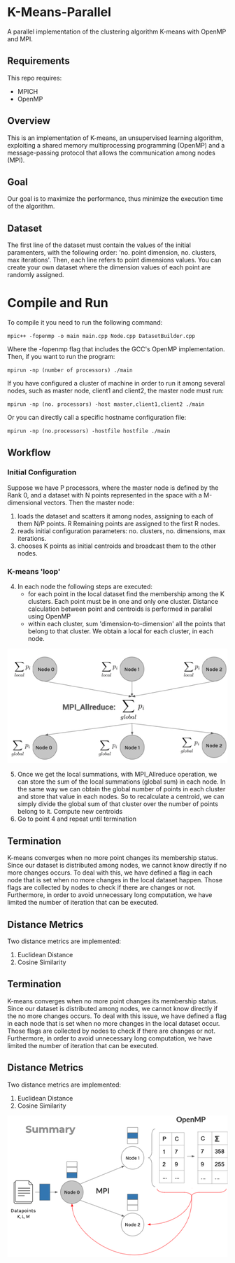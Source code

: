 # K-Means-Parallel
A parallel implementation of the clustering algorithm K-means with OpenMP and MPI.

## Requirements
This repo requires:
- MPICH
- OpenMP

## Overview
This is an implementation of K-means, an unsupervised learning algorithm, exploiting a shared memory multiprocessing programming (OpenMP) and a message-passing protocol that allows the communication among nodes (MPI).

## Goal
Our goal is to maximize the performance, thus minimize the execution time of the algorithm. 

## Dataset 
The first line of the dataset must contain the values of the initial paramenters, with the following order: 'no. point dimension, no. clusters, max iterations'.
Then, each line refers to point dimensions values.
You can create your own dataset where the dimension values of each point are randomly assigned. 

# Compile and Run
To compile it you need to run the following command: 
~~~~
mpic++ -fopenmp -o main main.cpp Node.cpp DatasetBuilder.cpp
~~~~
Where the -fopenmp flag that includes the GCC's OpenMP implementation. Then, if you want to run the program:
~~~~
mpirun -np (number of processors) ./main
~~~~
If you have configured a cluster of machine in order to run it among several nodes, such as master node, client1 and client2, the master node must run:
~~~~
mpirun -np (no. processors) -host master,client1,client2 ./main
~~~~
Or you can directly call a specific hostname configuration file:
~~~~
mpirun -np (no.processors) -hostfile hostfile ./main
~~~~

## Workflow
### Initial Configuration
Suppose we have P processors, where the master node is defined by the Rank 0, and a dataset with N points represented in the space with a M-dimensional vectors. Then the master node: 
1. loads the dataset and scatters it among nodes, assigning to each of them N/P points. R Remaining points are assigned to the first R nodes. 
2. reads initial configuration parameters: no. clusters, no. dimensions, max iterations.
3. chooses K points as initial centroids and broadcast them to the other nodes.

### K-means 'loop'
4. In each node the following steps are executed: 
	- for each point in the local dataset find the membership among the K clusters. Each point must be in one and only one cluster. Distance calculation between point and centroids is performed in parallel using OpenMP
	- within each cluster, sum 'dimension-to-dimension' all the points that belong to that cluster. We obtain a local for each cluster, in each node. 

<p align="center">
<img src="https://github.com/tmscarla/k-means-parallel/blob/master/img/MPI_Allreduce.png"/>
</p>

5. Once we get the local summations, with MPI_Allreduce operation, we can store the sum of the local summations (global sum) in each node. In the same way we can obtain the global number of points in each cluster and store that value in each nodes. So to recalculate a centroid, we can simply divide the global sum of that cluster over the number of points belong to it. Compute new centroids
6. Go to point 4 and repeat until termination


## Termination
K-means converges when no more point changes its membership status. Since our dataset is distributed among nodes, we cannot know directly if no more changes occurs. 
To deal with this, we have defined a flag in each node that is set when no more changes in the local dataset happen. Those flags are collected by nodes to check
if there are changes or not. Furthermore, in order to avoid unnecessary long computation, we have limited the number of iteration that can be executed. 

## Distance Metrics
Two distance metrics are implemented: 
1. Euclidean Distance
2. Cosine Similarity

## Termination
K-means converges when no more point changes its membership status. Since our dataset is distributed among nodes, we cannot know directly if the no more changes occurs. 
To deal with this issue, we have defined a flag in each node that is set when no more changes in the local dataset occur. Those flags are collected by nodes to check
if there are changes or not. Furthermore, in order to avoid unnecessary long computation, we have limited the number of iteration that can be executed. 

## Distance Metrics
Two distance metrics are implemented: 
1. Euclidean Distance
2. Cosine Similarity

<p align="center">
<img src="https://github.com/tmscarla/k-means-parallel/blob/master/img/summary.png"/>
</p>


